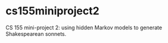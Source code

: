 # cs155miniproject2
CS 155 mini-project 2: using hidden Markov models to generate Shakespearean sonnets.
